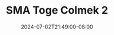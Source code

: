 --- 
title: "SMA Toge Colmek 2"
description: "streaming bokep SMA Toge Colmek 2   durasi panjang terbaru"
date: 2024-07-02T21:49:00-08:00
file_code: "271hhntfbjdk"
draft: false
cover: "pl0qr9mvozt9l9jw.jpg"
tags: ["SMA", "Toge", "Colmek", "bokep-indo", "bokep-viral", "bokep-ig"]
length: 86
fld_id: "1482576"
foldername: "ANJE"
categories: ["ANJE"]
views: 0
---